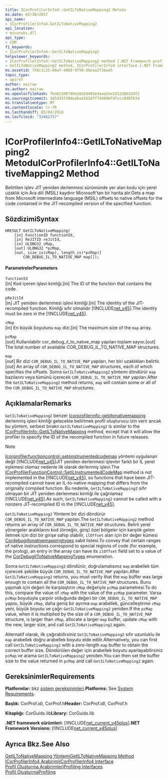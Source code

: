 ```yaml
---
title: ICorProfilerInfo4::GetILToNativeMapping2 Metodu
ms.date: 03/30/2017
api_name:
- ICorProfilerInfo4.GetILToNativeMapping2
api_location:
- mscorwks.dll
api_type:
- COM
f1_keywords:
- ICorProfilerInfo4::GetILToNativeMapping2
helpviewer_keywords:
- ICorProfilerInfo4::GetILToNativeMapping2 method [.NET Framework profiling]
- GetILToNativeMapping2 method, ICorProfilerInfo4 interface [.NET Framework profiling]
ms.assetid: 756c1c25-08a7-4060-9798-dbeaa2f3bee5
topic_type:
- apiref
author: mairaw
ms.author: mairaw
ms.openlocfilehash: fba81500749a16a59405edaaa2ee1d12d86229f2
ms.sourcegitcommit: 3d5d33f384eeba41b2dff79d096f47ccc8d8f03d
ms.translationtype: MT
ms.contentlocale: tr-TR
ms.lasthandoff: 05/04/2018
ms.locfileid: "33461717"
---
```

# <a name="icorprofilerinfo4getiltonativemapping2-method"></a><span data-ttu-id="69a7a-102">ICorProfilerInfo4::GetILToNativeMapping2 Metodu</span><span class="sxs-lookup"><span data-stu-id="69a7a-102">ICorProfilerInfo4::GetILToNativeMapping2 Method</span></span>
<span data-ttu-id="69a7a-103">Belirtilen işlev JIT yeniden derlenmesi sürümünde yer alan kodu için yerel uzaklık için Ara dili (MSIL) kaydırır Microsoft'tan bir harita alır.</span><span class="sxs-lookup"><span data-stu-id="69a7a-103">Gets a map from Microsoft intermediate language (MSIL) offsets to native offsets for the code contained in the JIT-recompiled version of the specified function.</span></span>  
  
## <a name="syntax"></a><span data-ttu-id="69a7a-104">Sözdizimi</span><span class="sxs-lookup"><span data-stu-id="69a7a-104">Syntax</span></span>  
  
```  
HRESULT GetILToNativeMapping(  
    [in] FunctionID functionId,  
    [in] ReJITID reJitId,  
    [in] ULONG32 cMap,  
    [out] ULONG32 *pcMap,  
    [out, size_is(cMap), length_is(*pcMap)]  
        COR_DEBUG_IL_TO_NATIVE_MAP map[]);  
```  
  
#### <a name="parameters"></a><span data-ttu-id="69a7a-105">Parametreler</span><span class="sxs-lookup"><span data-stu-id="69a7a-105">Parameters</span></span>  
 `functionId`  
 <span data-ttu-id="69a7a-106">[in] Kod içeren işlevi kimliği.</span><span class="sxs-lookup"><span data-stu-id="69a7a-106">[in] The ID of the function that contains the code.</span></span>  
  
 `pReJitId`  
 <span data-ttu-id="69a7a-107">[in] JIT yeniden derlenmesi işlevi kimliği.</span><span class="sxs-lookup"><span data-stu-id="69a7a-107">[in] The identity of the JIT-recompiled function.</span></span> <span data-ttu-id="69a7a-108">Kimliği sıfır olmalıdır [!INCLUDE[net_v45](../../../../includes/net-v45-md.md)].</span><span class="sxs-lookup"><span data-stu-id="69a7a-108">The identity must be zero in the [!INCLUDE[net_v45](../../../../includes/net-v45-md.md)].</span></span>  
  
 `cMap`  
 <span data-ttu-id="69a7a-109">[in] En büyük boyutunu `map` dizi.</span><span class="sxs-lookup"><span data-stu-id="69a7a-109">[in] The maximum size of the `map` array.</span></span>  
  
 `pcMap`  
 <span data-ttu-id="69a7a-110">[out] Kullanılabilir cor_debug_ıl_to_natıve_map yapıları toplam sayısı.</span><span class="sxs-lookup"><span data-stu-id="69a7a-110">[out] The total number of available COR_DEBUG_IL_TO_NATIVE_MAP structures.</span></span>  
  
 `map`  
 <span data-ttu-id="69a7a-111">[out] Bir dizi `COR_DEBUG_IL_TO_NATIVE_MAP` yapıları, her biri uzaklıkları belirtir.</span><span class="sxs-lookup"><span data-stu-id="69a7a-111">[out] An array of `COR_DEBUG_IL_TO_NATIVE_MAP` structures, each of which specifies the offsets.</span></span> <span data-ttu-id="69a7a-112">Sonra `GetILToNativeMapping2` yöntemi döndürür `map` bazılarını veya tümünü içerecek `COR_DEBUG_IL_TO_NATIVE_MAP` yapıları.</span><span class="sxs-lookup"><span data-stu-id="69a7a-112">After the `GetILToNativeMapping2` method returns, `map` will contain some or all of the `COR_DEBUG_IL_TO_NATIVE_MAP` structures.</span></span>  
  
## <a name="remarks"></a><span data-ttu-id="69a7a-113">Açıklamalar</span><span class="sxs-lookup"><span data-stu-id="69a7a-113">Remarks</span></span>  
 <span data-ttu-id="69a7a-114">`GetILToNativeMapping2` benzer [Icorprofilerınfo::getıltonativemapping](../../../../docs/framework/unmanaged-api/profiling/icorprofilerinfo-getiltonativemapping-method.md) derlenmiş işlevi kimliği gelecekte belirtmek profil oluşturucu izin verir ancak bu yöntem, serbest bırakır.</span><span class="sxs-lookup"><span data-stu-id="69a7a-114">`GetILToNativeMapping2` is similar to the [ICorProfilerInfo::GetILToNativeMapping](../../../../docs/framework/unmanaged-api/profiling/icorprofilerinfo-getiltonativemapping-method.md) method, except that it will allow the profiler to specify the ID of the recompiled function in future releases.</span></span>  
  
> [!NOTE]
>  <span data-ttu-id="69a7a-115">[Icorprofilerfunctioncontrol::setılınstrumentedcodemap](../../../../docs/framework/unmanaged-api/profiling/icorprofilerfunctioncontrol-setilinstrumentedcodemap-method.md) yöntemi uygulanan değil [!INCLUDE[net_v45](../../../../includes/net-v45-md.md)]JIT yeniden derlenmesi işlevler farklı bir IL yerel eşlemesi olamaz nedenle ilk olarak derlenmiş işlevi.</span><span class="sxs-lookup"><span data-stu-id="69a7a-115">The [ICorProfilerFunctionControl::SetILInstrumentedCodeMap](../../../../docs/framework/unmanaged-api/profiling/icorprofilerfunctioncontrol-setilinstrumentedcodemap-method.md) method is not implemented in the [!INCLUDE[net_v45](../../../../includes/net-v45-md.md)], so functions that have been JIT-recompiled cannot have an IL-to-native mapping that differs from the originally compiled function.</span></span> <span data-ttu-id="69a7a-116">Bu nedenle, `GetILToNativeMapping2` sıfır olmayan bir JIT yeniden derlenmesi kimliği ile çağrılamaz [!INCLUDE[net_v45](../../../../includes/net-v45-md.md)].</span><span class="sxs-lookup"><span data-stu-id="69a7a-116">As such, `GetILToNativeMapping2` cannot be called with a nonzero JIT-recompiled ID in the [!INCLUDE[net_v45](../../../../includes/net-v45-md.md)].</span></span>  
  
 <span data-ttu-id="69a7a-117">`GetILToNativeMapping2` Yöntemi bir dizi döndürür `COR_DEBUG_IL_TO_NATIVE_MAP` yapıları.</span><span class="sxs-lookup"><span data-stu-id="69a7a-117">The `GetILToNativeMapping2` method returns an array of `COR_DEBUG_IL_TO_NATIVE_MAP` structures.</span></span> <span data-ttu-id="69a7a-118">Belirli yerel yönergeler aralıklarını kod (örneğin, giriş) özel bölgeler için karşılık gelen iletmek için dizi bir girişe sahip olabilir, `ilOffset` alan için bir değer kümesi [Cordebugıltonativemappingtypes](../../../../docs/framework/unmanaged-api/debugging/cordebugiltonativemappingtypes-enumeration.md) sabit listesi.</span><span class="sxs-lookup"><span data-stu-id="69a7a-118">To convey that certain ranges of native instructions correspond to special regions of code (for example, the prolog), an entry in the array can have its `ilOffset` field set to a value of the [CorDebugIlToNativeMappingTypes](../../../../docs/framework/unmanaged-api/debugging/cordebugiltonativemappingtypes-enumeration.md) enumeration.</span></span>  
  
 <span data-ttu-id="69a7a-119">Sonra `GetILToNativeMapping2` döndürür, doğrulamalısınız `map` arabellek tüm içerecek şekilde büyük `COR_DEBUG_IL_TO_NATIVE_MAP` yapıları.</span><span class="sxs-lookup"><span data-stu-id="69a7a-119">After `GetILToNativeMapping2` returns, you must verify that the `map` buffer was large enough to contain all the `COR_DEBUG_IL_TO_NATIVE_MAP` structures.</span></span> <span data-ttu-id="69a7a-120">Bunu yapmak için değeri ile karşılaştırın `cMap` değeriyle `pcMap` parametresi.</span><span class="sxs-lookup"><span data-stu-id="69a7a-120">To do this, compare the value of `cMap` with the value of the `pcMap` parameter.</span></span> <span data-ttu-id="69a7a-121">Varsa `pcMap` boyutuyla çarpılır olduğunda değeri bir `COR_DEBUG_IL_TO_NATIVE_MAP` yapısı, büyük `cMap`, daha geniş bir ayırma `map` arabellek, güncelleştirme `cMap` yeni, büyük boyutu ve çağrı `GetILToNativeMapping2` yeniden.</span><span class="sxs-lookup"><span data-stu-id="69a7a-121">If the `pcMap` value, when it is multiplied by the size of a `COR_DEBUG_IL_TO_NATIVE_MAP` structure, is larger than `cMap`, allocate a larger `map` buffer, update `cMap` with the new, larger size, and call `GetILToNativeMapping2` again.</span></span>  
  
 <span data-ttu-id="69a7a-122">Alternatif olarak, ilk çağırabilirsiniz `GetILToNativeMapping2` sıfır uzunluklu ile `map` arabellek doğru arabellek boyutu elde edilir.</span><span class="sxs-lookup"><span data-stu-id="69a7a-122">Alternatively, you can first call `GetILToNativeMapping2` with a zero-length `map` buffer to obtain the correct buffer size.</span></span> <span data-ttu-id="69a7a-123">Döndürülen değer için arabellek boyutu ayarlayabilirsiniz `pcMap` ve arama `GetILToNativeMapping2` yeniden.</span><span class="sxs-lookup"><span data-stu-id="69a7a-123">You can then set the buffer size to the value returned in `pcMap` and call `GetILToNativeMapping2` again.</span></span>  
  
## <a name="requirements"></a><span data-ttu-id="69a7a-124">Gereksinimler</span><span class="sxs-lookup"><span data-stu-id="69a7a-124">Requirements</span></span>  
 <span data-ttu-id="69a7a-125">**Platformlar:** bkz [sistem gereksinimleri](../../../../docs/framework/get-started/system-requirements.md).</span><span class="sxs-lookup"><span data-stu-id="69a7a-125">**Platforms:** See [System Requirements](../../../../docs/framework/get-started/system-requirements.md).</span></span>  
  
 <span data-ttu-id="69a7a-126">**Başlık:** CorProf.idl, CorProf.h</span><span class="sxs-lookup"><span data-stu-id="69a7a-126">**Header:** CorProf.idl, CorProf.h</span></span>  
  
 <span data-ttu-id="69a7a-127">**Kitaplığı:** CorGuids.lib</span><span class="sxs-lookup"><span data-stu-id="69a7a-127">**Library:** CorGuids.lib</span></span>  
  
 <span data-ttu-id="69a7a-128">**.NET framework sürümleri:** [!INCLUDE[net_current_v45plus](../../../../includes/net-current-v45plus-md.md)]</span><span class="sxs-lookup"><span data-stu-id="69a7a-128">**.NET Framework Versions:** [!INCLUDE[net_current_v45plus](../../../../includes/net-current-v45plus-md.md)]</span></span>  
  
## <a name="see-also"></a><span data-ttu-id="69a7a-129">Ayrıca Bkz.</span><span class="sxs-lookup"><span data-stu-id="69a7a-129">See Also</span></span>  
 [<span data-ttu-id="69a7a-130">GetILToNativeMapping Yöntemi</span><span class="sxs-lookup"><span data-stu-id="69a7a-130">GetILToNativeMapping Method</span></span>](../../../../docs/framework/unmanaged-api/profiling/icorprofilerinfo-getiltonativemapping-method.md)  
 [<span data-ttu-id="69a7a-131">ICorProfilerInfo4 Arabirimi</span><span class="sxs-lookup"><span data-stu-id="69a7a-131">ICorProfilerInfo4 Interface</span></span>](../../../../docs/framework/unmanaged-api/profiling/icorprofilerinfo4-interface.md)  
 [<span data-ttu-id="69a7a-132">Profil Oluşturma Arabirimleri</span><span class="sxs-lookup"><span data-stu-id="69a7a-132">Profiling Interfaces</span></span>](../../../../docs/framework/unmanaged-api/profiling/profiling-interfaces.md)  
 [<span data-ttu-id="69a7a-133">Profil Oluşturma</span><span class="sxs-lookup"><span data-stu-id="69a7a-133">Profiling</span></span>](../../../../docs/framework/unmanaged-api/profiling/index.md)
